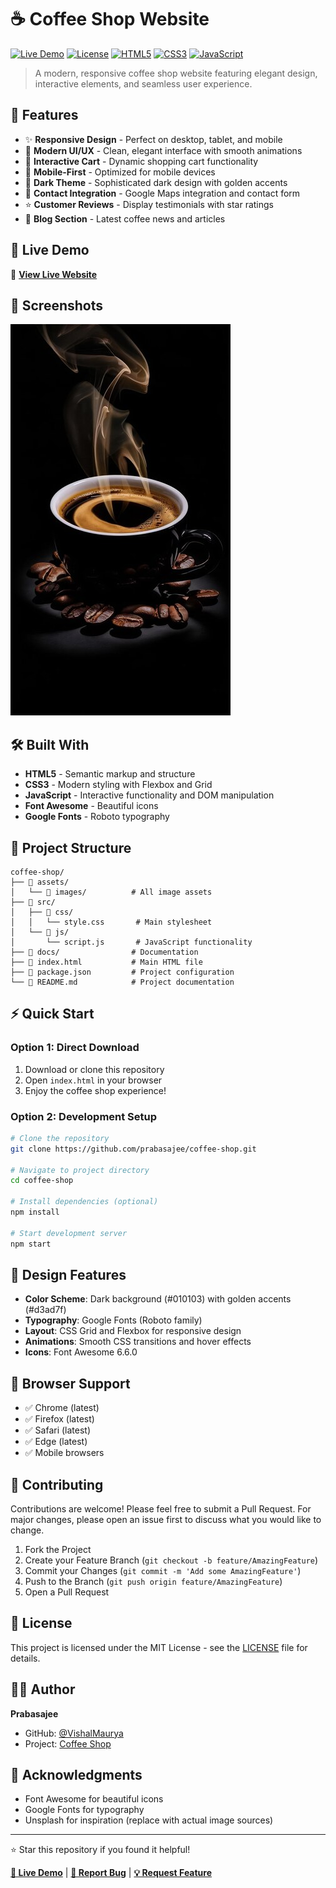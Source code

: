 ﻿# ☕ Coffee Shop Website

[![Live Demo](https://img.shields.io/badge/Live-Demo-brightgreen?style=for-the-badge&logo=github)](https://github.com/VishalMaurya15031/coffee-shop)
[![License](https://img.shields.io/badge/License-MIT-blue.svg?style=for-the-badge)](LICENSE)
[![HTML5](https://img.shields.io/badge/HTML5-E34F26?style=for-the-badge&logo=html5&logoColor=white)](https://html.spec.whatwg.org/)
[![CSS3](https://img.shields.io/badge/CSS3-1572B6?style=for-the-badge&logo=css3&logoColor=white)](https://www.w3.org/Style/CSS/)
[![JavaScript](https://img.shields.io/badge/JavaScript-F7DF1E?style=for-the-badge&logo=javascript&logoColor=black)](https://developer.mozilla.org/en-US/docs/Web/JavaScript)

> A modern, responsive coffee shop website featuring elegant design, interactive elements, and seamless user experience.

## 🌟 Features

- ✨ **Responsive Design** - Perfect on desktop, tablet, and mobile
- 🍃 **Modern UI/UX** - Clean, elegant interface with smooth animations
- 🛒 **Interactive Cart** - Dynamic shopping cart functionality
- 📱 **Mobile-First** - Optimized for mobile devices
- 🎨 **Dark Theme** - Sophisticated dark design with golden accents
- 📍 **Contact Integration** - Google Maps integration and contact form
- ⭐ **Customer Reviews** - Display testimonials with star ratings
- 📝 **Blog Section** - Latest coffee news and articles

## 🚀 Live Demo

🔗 **[View Live Website](https://github.com/VishalMaurya15031/coffee-shop)**

## 📱 Screenshots

![Coffee Shop Homepage](assets/images/bg.jpg)

## 🛠️ Built With

- **HTML5** - Semantic markup and structure
- **CSS3** - Modern styling with Flexbox and Grid
- **JavaScript** - Interactive functionality and DOM manipulation
- **Font Awesome** - Beautiful icons
- **Google Fonts** - Roboto typography

## 📁 Project Structure

```
coffee-shop/
├── 📁 assets/
│   └── 📁 images/          # All image assets
├── 📁 src/
│   ├── 📁 css/
│   │   └── style.css       # Main stylesheet
│   └── 📁 js/
│       └── script.js       # JavaScript functionality
├── 📁 docs/                # Documentation
├── 📄 index.html           # Main HTML file
├── 📄 package.json         # Project configuration
└── 📄 README.md            # Project documentation
```

## ⚡ Quick Start

### Option 1: Direct Download
1. Download or clone this repository
2. Open `index.html` in your browser
3. Enjoy the coffee shop experience!

### Option 2: Development Setup
```bash
# Clone the repository
git clone https://github.com/prabasajee/coffee-shop.git

# Navigate to project directory
cd coffee-shop

# Install dependencies (optional)
npm install

# Start development server
npm start
```

## 🎨 Design Features

- **Color Scheme**: Dark background (#010103) with golden accents (#d3ad7f)
- **Typography**: Google Fonts (Roboto family)
- **Layout**: CSS Grid and Flexbox for responsive design
- **Animations**: Smooth CSS transitions and hover effects
- **Icons**: Font Awesome 6.6.0

## 📱 Browser Support

- ✅ Chrome (latest)
- ✅ Firefox (latest)
- ✅ Safari (latest)
- ✅ Edge (latest)
- ✅ Mobile browsers

## 🤝 Contributing

Contributions are welcome! Please feel free to submit a Pull Request. For major changes, please open an issue first to discuss what you would like to change.

1. Fork the Project
2. Create your Feature Branch (`git checkout -b feature/AmazingFeature`)
3. Commit your Changes (`git commit -m 'Add some AmazingFeature'`)
4. Push to the Branch (`git push origin feature/AmazingFeature`)
5. Open a Pull Request

## 📄 License

This project is licensed under the MIT License - see the [LICENSE](LICENSE) file for details.

## 👨‍💻 Author

**Prabasajee**
- GitHub: [@VishalMaurya](https://github.com/VishalMaurya15031)
- Project: [Coffee Shop](https://github.com/VishalMaurya15031/coffee-shop)

## 🙏 Acknowledgments

- Font Awesome for beautiful icons
- Google Fonts for typography
- Unsplash for inspiration (replace with actual image sources)

---

⭐ Star this repository if you found it helpful!

**[🔗 Live Demo](https://github.com/VishalMaurya15031/coffee-shop)** | **[📧 Report Bug](https://github.com/VishalMaurya15031/coffee-shop)** | **[💡 Request Feature](https://github.com/VishalMaurya15031/coffee-shop)**


